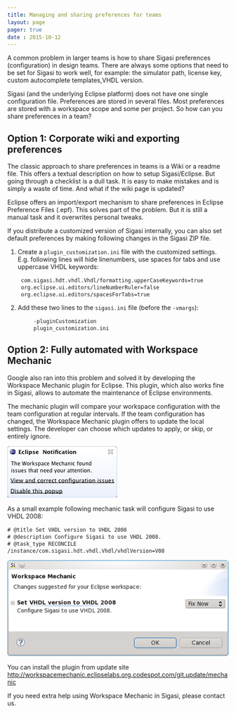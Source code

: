 ```yaml
---
title: Managing and sharing preferences for teams
layout: page
pager: true 
date : 2015-10-12
---
```


A common problem in larger teams is how to share Sigasi preferences (configuration) in design teams. There are always some options that need to be set for Sigasi to work well, for example: the simulator path, license key, custom autocomplete templates,VHDL version.

Sigasi (and the underlying Eclipse platform) does not have one single configuration file. Preferences are stored in several files. Most preferences are stored with a workspace scope and some per project. So how can you share preferences in a team?

Option 1: Corporate wiki and exporting preferences
--------------------------------------------------

The classic approach to share preferences in teams is a Wiki or a readme file. This offers a textual description on how to setup Sigasi/Eclipse. But going through a checklist is a dull task. It is easy to make mistakes and is simply a waste of time. And what if the wiki page is updated?

Eclipse offers an import/export mechanism to share preferences in Eclipse Preference Files (.epf). This solves part of the problem. But it is still a manual task and it overwrites personal tweaks.

If you distribute a customized version of Sigasi internally, you can also set default preferences by making following changes in the Sigasi ZIP file.

1. Create a `plugin_customization.ini` file with the customized settings. E.g. following lines will hide linenumbers, use spaces for tabs and use uppercase VHDL keywords:

        com.sigasi.hdt.vhdl.Vhdl/formatting.upperCaseKeywords=true
        org.eclipse.ui.editors/lineNumberRuler=false
        org.eclipse.ui.editors/spacesForTabs=true

2. Add these two lines to the `sigasi.ini` file (before the `-vmargs`):

            -pluginCustomization
            plugin_customization.ini

Option 2: Fully automated with Workspace Mechanic
-------------------------------------------------

Google also ran into this problem and solved it by developing the Workspace Mechanic plugin for Eclipse. This plugin, which also works fine in Sigasi, allows to automate the maintenance of Eclipse environments.

The mechanic plugin will compare your workspace configuration with the team configuration at regular intervals. If the team configuration has changed, the Workspace Mechanic plugin offers to update the local settings. The developer can choose which updates to apply, or skip, or entirely ignore.

![Workspace Mechanic popup](./images/popupWorkspaceMechanic.jpg)

As a small example following mechanic task will configure Sigasi to use VHDL 2008: 

	# @title Set VHDL version to VHDL 2008
	# @description Configure Sigasi to use VHDL 2008.
	# @task_type RECONCILE
	/instance/com.sigasi.hdt.vhdl.Vhdl/vhdlVersion=V08

![Workspace Mechanic Update](./images/mechanic_vhdl2008.png)

You can install the plugin from update site http://workspacemechanic.eclipselabs.org.codespot.com/git.update/mechanic

If you need extra help using Workspace Mechanic in Sigasi, please contact us.
